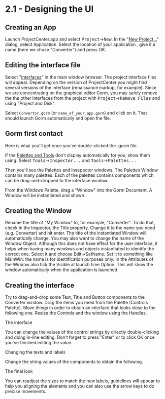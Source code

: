 # 2.1 - Designing the UI

## Creating an App

Launch ProjectCenter.app and select <kbd>Project</kbd>&rarr;<kbd>New</kbd>. In the "<u>New Project...</u>" dialog, select Application.
Select the location of your application , give it a name (here we chose "Converter") and press OK.

## Editing the interface file

Select "<u>Interfaces</u>" in the main window browser. The project interface files will appear. Depending on the version of ProjectCenter you might find several versions of the interface (renaissance markup, for example). Since we are concentrating on the graphical editor Gorm, you may safely remove the the other interfaces from the project with <kbd>Project</kbd>&rarr;<kbd>Remove Files</kbd> and using "Project and Disk".

Select `Convertor.gorm` (or `name_of_your_app.gorm`) and click on it. That should launch Gorm automatically and open the file.

## Gorm first contact

Here is what you'll get once you've double-clicked the .gorm file.

If the <u>Palettes and Tools</u> don't display automatically for you, show them using: Select <kbd>Tools</kbd>&rarr;<kbd>Inspector...</kbd> and <kbd>Tools</kbd>&rarr;<kbd>Palettes...</kbd>



Then you'll see the Palettes and Insepector windows.
The Palettes Window contains many palettes. Each of the palettes contains components which can be drag-and-dropped to the interface window.

From the Windows Palette, drag a "Window" into the Gorm Document. A Window will be instantiated and shown.


## Creating the Window

Rename the title of "My Window" to, for example, "Converter".
To do that, check in the Inspector, the Title property. Change it to the name you need (e.g. Converter) and hit enter. The title of the instantiated Window will automatically change.
You may also want to change the name of the Window Object. Although this does not have effect for the user interface, it helps when having many windows and objects instantiated to identify the correct one. Select it and choose Edit->SetName. Set it to something like MainWin: the name is for identification purposes only.
In the Attributes of the Window also tick the Visible at launch time Option. This will show the window automatically when the application is launched.

## Creating the interface

Try to drag-and-drop some Text, Title and Button components to the Converter window. Drag the items you need from the Palette (Controls Palette). Move things in order to obtain an interface that looks close to the following one. Resize the Controls and the window using the Handles.

The interface

You can change the values of the control strings by directly double-clicking and doing in-line editing. Don't forget to press "Enter" or to click OK once you've finished editing the value.

Changing the texts and labels

Change the string values of the components to obtain the following.

The final look

You can readjust the sizes to match the new labels, guidelines will appear to help you aligning the elements and you can also use the arrow keys to do precise movements.